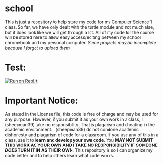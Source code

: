 # school
This is just a repository to help store my code for my Computer Science 1 class.  So far, we have only dealt with the turtle module and not much else, but it does look like we will get through a lot.  All of my code for the course will be stored here to allow easy access/editing between my school chromebook and my personal computer. *Some projects may be incomplete because I forgot to upload them*
# Test:
[![Run on Repl.it](https://repl.it/badge/github/sheepman39/school)](https://repl.it/github/sheepman39/school)
# Important Notice:
As stated in the License file, this code is free of charge and may be used for any purpose.  However, if you submit it as your own work in a class, I (sheepman39) take no responsibility.  That is plagarism and cheating in the academic environment.  I (sheepman39) do not condone academic dishonesty and plagarism of code for a classroom.  If you use any of this in a class, use it to **learn and develop your own code**.  You **MAY NOT SUBMIT THIS WORK AS YOUR OWN AND I TAKE NO RESPONSIBILITY IF SOMEONE *DOES* TURN IT IN AS THEIR OWN**.  This repository is so I can organize my code better and to help others learn what code works.  
